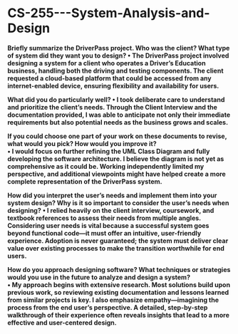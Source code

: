 # CS-255---System-Analysis-and-Design

<b>Briefly summarize the DriverPass project. Who was the client? What type of system did they want you to design?<b>
	• The DriverPass project involved designing a system for a client who operates a Driver’s Education business, handling both the driving and testing components. The client requested a cloud-based platform that could be accessed from any internet-enabled device, ensuring flexibility and availability for users.  

<b>What did you do particularly well?<b>
	• I took deliberate care to understand and prioritize the client’s needs. Through the Client Interview and the documentation provided, I was able to anticipate not only their immediate requirements but also potential needs as the business grows and scales.  

<b>If you could choose one part of your work on these documents to revise, what would you pick? How would you improve it?<b>  
	• I would focus on further refining the UML Class Diagram and fully developing the software architecture. I believe the diagram is not yet as comprehensive as it could be. Working independently limited my perspective, and additional viewpoints might have helped create a more complete representation of the DriverPass system.  

<b>How did you interpret the user’s needs and implement them into your system design? Why is it so important to consider the user’s needs when designing?<b>
	• I relied heavily on the client interview, coursework, and textbook references to assess their needs from multiple angles. Considering user needs is vital because a successful system goes beyond functional code—it must offer an intuitive, user-friendly experience. Adoption is never guaranteed; the system must deliver clear value over existing processes to make the transition worthwhile for end users.  

<b>How do you approach designing software? What techniques or strategies would you use in the future to analyze and design a system?<b>  
	• My approach begins with extensive research. Most solutions build upon previous work, so reviewing existing documentation and lessons learned from similar projects is key. I also emphasize empathy—imagining the process from the end user’s perspective. A detailed, step-by-step walkthrough of their experience often reveals insights that lead to a more effective and user-centered design.  
